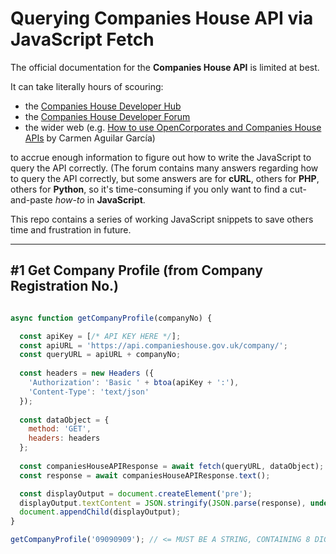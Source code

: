 # Querying Companies House API via JavaScript Fetch
The official documentation for the **Companies House API** is limited at best.

It can take literally hours of scouring:

 - the [Companies House Developer Hub](https://developer.company-information.service.gov.uk/)
 - the [Companies House Developer Forum](https://forum.aws.chdev.org/)
 - the wider web (e.g. [How to use OpenCorporates and Companies House APIs](https://carmen-aguilar-garcia.medium.com/how-to-use-opencorporates-and-companies-house-apis-79ba0647d0d0) by Carmen Aguilar García)

to accrue enough information to figure out how to write the JavaScript to query the API correctly. (The forum contains many answers regarding how to query the API correctly, but some answers are for **cURL**, others for **PHP**, others for **Python**, so it's time-consuming if you only want to find a cut-and-paste *how-to* in **JavaScript**. 

This repo contains a series of working JavaScript snippets to save others time and frustration in future.
_________

## #1 Get Company Profile (from Company Registration No.)
```js

async function getCompanyProfile(companyNo) {

  const apiKey = [/* API KEY HERE */];
  const apiURL = 'https://api.companieshouse.gov.uk/company/';
  const queryURL = apiURL + companyNo;
  
  const headers = new Headers ({
    'Authorization': 'Basic ' + btoa(apiKey + ':'),
    'Content-Type': 'text/json'
  });
  
  const dataObject = {
    method: 'GET',
    headers: headers
  };
  
  const companiesHouseAPIResponse = await fetch(queryURL, dataObject);
  const response = await companiesHouseAPIResponse.text();

  const displayOutput = document.createElement('pre');
  displayOutput.textContent = JSON.stringify(JSON.parse(response), undefined, 2);
  document.appendChild(displayOutput);
}

getCompanyProfile('09090909'); // <= MUST BE A STRING, CONTAINING 8 DIGITS

```
